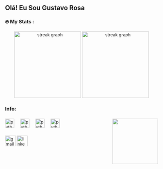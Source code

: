 ## Olá! Eu Sou Gustavo Rosa


###

<h3 align="left">🔥   My Stats :</h3>

###

<div align="center">
  <img src="https://github-readme-stats.vercel.app/api?username=GugaRosa456&theme=blue-green" height="220" alt="streak graph"/>
  
  <img src="https://github-readme-stats.vercel.app/api/top-langs/?username=GugaRosa456&theme=blue-green" height="220" alt="streak graph"/>


  <h3 align="left">Info:</h3>
  
</div>

###

<img align="right" height="150" src="https://media0.giphy.com/media/v1.Y2lkPTc5MGI3NjExaTdvYjg2OGpjNTN0eGQ0Zm1zamloOWN5NnFjNTUxcGVqNXVicDUwdCZlcD12MV9pbnRlcm5hbF9naWZfYnlfaWQmY3Q9Zw/iIqmM5tTjmpOB9mpbn/giphy.gif"  />

###

<div align="left">

  <img src="https://cdn.jsdelivr.net/gh/devicons/devicon/icons/python/python-original.svg" height="30" alt="python logo"  />
  <img width="12" />
  
  <img src="https://icongr.am/devicon/c-original.svg?size=128&color=currentColor" height="30" alt="python logo"  />
  <img width="12" />

   <img src="https://icongr.am/devicon/java-original-wordmark.svg?size=128&color=currentColor" height="30" alt="python logo"  />
  <img width="12" />

   <img src="https://icongr.am/devicon/mysql-original.svg?size=128&color=currentColor" height="30" alt="python logo"  />
  <img width="12" />

  


###

<div align="left">
  <img src="https://img.shields.io/static/v1?message=Gmail&logo=gmail&label=&color=D14836&logoColor=white&labelColor=&style=for-the-badge" height="35" alt="gmail logo"  />
  <img src="https://img.shields.io/static/v1?message=LinkedIn&logo=linkedin&label=&color=0077B5&logoColor=white&labelColor=&style=for-the-badge" height="35" alt="linkedin logo"  />
</div>

###
